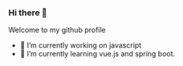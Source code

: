### Hi there 👋
Welcome to my github profile
- 🔭 I’m currently working on javascript
- 🌱 I’m currently learning vue.js and spring boot.

